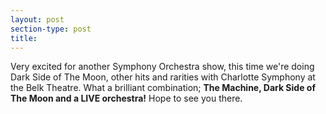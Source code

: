 ```yaml
---
layout: post
section-type: post
title: 
---
```


<p>Very excited for another Symphony Orchestra show, this time we're doing Dark Side of The Moon,&nbsp;other hits and rarities&nbsp;with Charlotte Symphony at the Belk Theatre. What a brilliant combination; <strong>The Machine, Dark Side of The Moon and&nbsp;a LIVE orchestra!</strong> Hope to see you there.&nbsp;</p>
